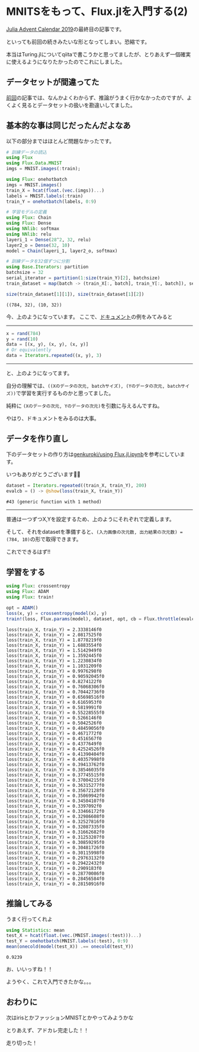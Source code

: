# MNITSをもって、Flux.jlを入門する(2)

[Julia Advent Calendar 2019](https://qiita.com/advent-calendar/2019/julialang)の最終目の記事です。

といっても前回の続きみたいな形となってしまい。恐縮です。

本当はTuring.jlについてqiitaで書こうかと思ってましたが、とりあえず一個確実に使えるようになりたかったのでこれにしました。

## データセットが間違ってた

[前回](../1/index.html)の記事では、なんかよくわからず、推論がうまく行かなかったのですが、よくよく見るとデータセットの扱いを勘違いしてました。

## 基本的な事は同じだったんだよなあ

以下の部分まではほとんど問題なかったです。


```julia
# 訓練データの読込
using Flux
using Flux.Data.MNIST
imgs = MNIST.images(:train);

using Flux: onehotbatch
imgs = MNIST.images()
train_X = hcat(float.(vec.(imgs))...)
labels = MNIST.labels(:train)
train_Y = onehotbatch(labels, 0:9)

# 学習モデルの定義
using Flux: Chain
using Flux: Dense
using NNlib: softmax
using NNlib: relu
layeri_1 = Dense(28^2, 32, relu)
layer2_o = Dense(32, 10)
model = Chain(layeri_1, layer2_o, softmax)

# 訓練データを32個ずつに分割
using Base.Iterators: partition
batchsize = 32
serial_iterator = partition(1:size(train_Y)[2], batchsize)
train_dataset = map(batch -> (train_X[:, batch], train_Y[:, batch]), serial_iterator);
```


```julia
size(train_dataset[1][1]), size(train_dataset[1][2])
```




    ((784, 32), (10, 32))



今、上のようになっています。
ここで、[ドキュメント](https://fluxml.ai/Flux.jl/stable/training/training/#Datasets-1)の例をみてみると

---
```julia
x = rand(784)
y = rand(10)
data = [(x, y), (x, y), (x, y)]
# Or equivalently
data = Iterators.repeated((x, y), 3)
```
---
と、上のようになってます。

自分の理解では、`((Xのデータの次元, batchサイズ), (Yのデータの次元, batchサイズ))`で学習を実行するものかと思ってました。

純粋に `(Xのデータの次元, Yのデータの次元)`を引数に与えるんですね。

やはり、ドキュメントをみるのは大事。

## データを作り直し

下のデータセットの作り方は[genkuroki/using Flux.jl.ipynb](https://gist.github.com/genkuroki/49bdba858d4b6c7020f463c648e309f3)を参考にしています。

いつもありがとうございます🙇‍♂️


```julia
dataset = Iterators.repeated((train_X, train_Y), 200)
evalcb = () -> @show(loss(train_X, train_Y))
```




    #43 (generic function with 1 method)



---
普通は一つずつX,Yを設定するため、上のようにそれぞれで定義します。

そして、それをdatasetを準備すると、`(入力画像の次元数, 出力結果の次元数) = (784, 10)`の形で取得できます。

これでできるはず!!

## 学習をする


```julia
using Flux: crossentropy
using Flux: ADAM
using Flux: train!

opt = ADAM()
loss(x, y) = crossentropy(model(x), y)
train!(loss, Flux.params(model), dataset, opt, cb = Flux.throttle(evalcb, 10))
```

    loss(train_X, train_Y) = 2.3338146f0
    loss(train_X, train_Y) = 2.0817525f0
    loss(train_X, train_Y) = 1.8778219f0
    loss(train_X, train_Y) = 1.6883554f0
    loss(train_X, train_Y) = 1.5142949f0
    loss(train_X, train_Y) = 1.3592445f0
    loss(train_X, train_Y) = 1.2230834f0
    loss(train_X, train_Y) = 1.1031209f0
    loss(train_X, train_Y) = 0.9976298f0
    loss(train_X, train_Y) = 0.90592045f0
    loss(train_X, train_Y) = 0.8274122f0
    loss(train_X, train_Y) = 0.76068306f0
    loss(train_X, train_Y) = 0.70442736f0
    loss(train_X, train_Y) = 0.65698516f0
    loss(train_X, train_Y) = 0.6165953f0
    loss(train_X, train_Y) = 0.5819991f0
    loss(train_X, train_Y) = 0.55228555f0
    loss(train_X, train_Y) = 0.5266146f0
    loss(train_X, train_Y) = 0.5042526f0
    loss(train_X, train_Y) = 0.48459056f0
    loss(train_X, train_Y) = 0.4671772f0
    loss(train_X, train_Y) = 0.4516567f0
    loss(train_X, train_Y) = 0.4377649f0
    loss(train_X, train_Y) = 0.42524526f0
    loss(train_X, train_Y) = 0.41390404f0
    loss(train_X, train_Y) = 0.40357998f0
    loss(train_X, train_Y) = 0.39413762f0
    loss(train_X, train_Y) = 0.38546035f0
    loss(train_X, train_Y) = 0.37745515f0
    loss(train_X, train_Y) = 0.37004215f0
    loss(train_X, train_Y) = 0.36315277f0
    loss(train_X, train_Y) = 0.35672128f0
    loss(train_X, train_Y) = 0.35069942f0
    loss(train_X, train_Y) = 0.34504107f0
    loss(train_X, train_Y) = 0.3397092f0
    loss(train_X, train_Y) = 0.33466172f0
    loss(train_X, train_Y) = 0.32986608f0
    loss(train_X, train_Y) = 0.32527816f0
    loss(train_X, train_Y) = 0.32087335f0
    loss(train_X, train_Y) = 0.31662682f0
    loss(train_X, train_Y) = 0.31253207f0
    loss(train_X, train_Y) = 0.30859295f0
    loss(train_X, train_Y) = 0.30481726f0
    loss(train_X, train_Y) = 0.30115998f0
    loss(train_X, train_Y) = 0.29763132f0
    loss(train_X, train_Y) = 0.29422432f0
    loss(train_X, train_Y) = 0.2909183f0
    loss(train_X, train_Y) = 0.28770086f0
    loss(train_X, train_Y) = 0.28456584f0
    loss(train_X, train_Y) = 0.28150916f0


## 推論してみる
うまく行ってくれよ


```julia
using Statistics: mean
test_X = hcat(float.(vec.(MNIST.images(:test)))...)
test_Y = onehotbatch(MNIST.labels(:test), 0:9)
mean(onecold(model(test_X)) .== onecold(test_Y))
```




    0.9239



お、いいっすね！！

ようやく、これで入門できたかな。。。

## おわりに
次はirisとかファッションMNISTとかやってみようかな

とりあえず、アドカレ完走した！！

走り切った！
